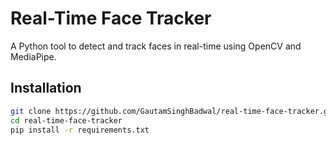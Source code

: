 # Real-Time Face Tracker  

A Python tool to detect and track faces in real-time using OpenCV and MediaPipe.  

## Installation  
```bash  
git clone https://github.com/GautamSinghBadwal/real-time-face-tracker.git  
cd real-time-face-tracker  
pip install -r requirements.txt  
